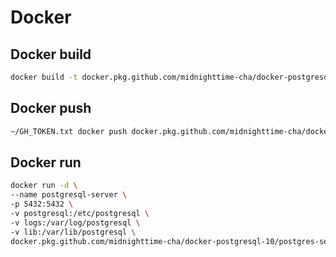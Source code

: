 # Docker

## Docker build
```bash
docker build -t docker.pkg.github.com/midnighttime-cha/docker-postgresql-10/postgres-server .
```

## Docker push
```bash
~/GH_TOKEN.txt docker push docker.pkg.github.com/midnighttime-cha/docker-postgresql-10/postgres-server .
```

## Docker run
```bash
docker run -d \
--name postgresql-server \
-p 5432:5432 \
-v postgresql:/etc/postgresql \
-v logs:/var/log/postgresql \
-v lib:/var/lib/postgresql \
docker.pkg.github.com/midnighttime-cha/docker-postgresql-10/postgres-server
```